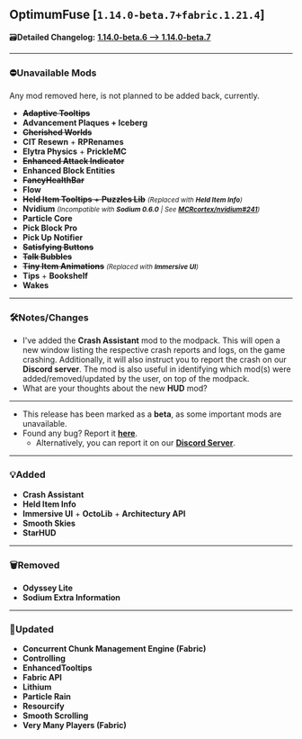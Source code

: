 ## OptimumFuse [`1.14.0-beta.7+fabric.1.21.4`]

🗃️**Detailed Changelog:** [**1.14.0-beta.6 --> 1.14.0-beta.7**](https://github.com/UltimatChamp/optimum-fuse/compare/1.14.0-beta.6...1.14.0-beta.7)

---

### ⛔Unavailable Mods

Any mod removed here, is not planned to be added back, currently.

- ~~**Adaptive Tooltips**~~
- **Advancement Plaques + Iceberg**
- ~~**Cherished Worlds**~~
- **CIT Resewn** + **RPRenames**
- **Elytra Physics** + **PrickleMC**
- ~~**Enhanced Attack Indicator**~~
- **Enhanced Block Entities**
- ~~**FancyHealthBar**~~
- **Flow**
- ~~**Held Item Tooltips** + **Puzzles Lib**~~ _<small>(Replaced with **Held Item Info**)</small>_
- **Nvidium** _<small>(Incompatible with **Sodium 0.6.0** | See [**MCRcortex/nvidium#241**](https://github.com/MCRcortex/nvidium/issues/241))</small>_
- **Particle Core**
- **Pick Block Pro**
- **Pick Up Notifier**
- ~~**Satisfying Buttons**~~
- ~~**Talk Bubbles**~~
- ~~**Tiny Item Animations**~~ _<small>(Replaced with **Immersive UI**)</small>_
- **Tips** + **Bookshelf**
- **Wakes**

---

### 🛠️Notes/Changes

- I've added the **Crash Assistant** mod to the modpack. This will open a new window listing the respective crash reports and logs, on the game crashing. Additionally, it will also instruct you to report the crash on our **Discord server**. The mod is also useful in identifying which mod(s) were added/removed/updated by the user, on top of the modpack.
- What are your thoughts about the new **HUD** mod?

---

- This release has been marked as a **beta**, as some important mods are unavailable.
- Found any bug? Report it [**here**](https://github.com/UltimatChamp/optimum-fuse/issues/new?assignees=&labels=%F0%9F%AA%B2bug&projects=&template=bug-report.yml).
  - Alternatively, you can report it on our [**Discord Server**](https://discord.gg/kfKjjhv3pn).

---

### 💡Added

- **Crash Assistant**
- **Held Item Info**
- **Immersive UI** + **OctoLib** + **Architectury API**
- **Smooth Skies**
- **StarHUD**

---

### 🗑️Removed

- **Odyssey Lite**
- **Sodium Extra Information**

---

### 🔄️Updated

- **Concurrent Chunk Management Engine (Fabric)**
- **Controlling**
- **EnhancedTooltips**
- **Fabric API**
- **Lithium**
- **Particle Rain**
- **Resourcify**
- **Smooth Scrolling**
- **Very Many Players (Fabric)**
